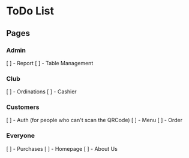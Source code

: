 # ToDo List

## Pages

### Admin

[ ] - Report
[ ] - Table Management

### Club

[ ] - Ordinations
[ ] - Cashier

### Customers

[ ] - Auth (for people who can't scan the QRCode)
[ ] - Menu
[ ] - Order

### Everyone

[ ] - Purchases
[ ] - Homepage
[ ] - About Us
